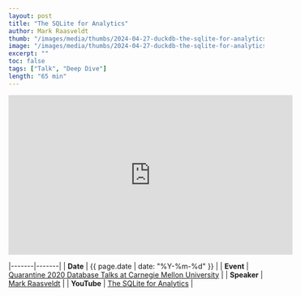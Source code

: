```yaml
---
layout: post
title: "The SQLite for Analytics"
author: Mark Raasveldt
thumb: "/images/media/thumbs/2024-04-27-duckdb-the-sqlite-for-analytics.png"
image: "/images/media/thumbs/2024-04-27-duckdb-the-sqlite-for-analytics.png"
excerpt: ""
toc: false
tags: ["Talk", "Deep Dive"]
length: "65 min"
---
```


<div class="video-container">
<iframe width="560" height="315" src="https://www.youtube-nocookie.com/embed/PFUZlNQIndo?si=7nUCLymvtVwG51nc" title="YouTube video player" frameborder="0" allow="accelerometer; autoplay; clipboard-write; encrypted-media; gyroscope; picture-in-picture; web-share" referrerpolicy="strict-origin-when-cross-origin" allowfullscreen></iframe>
</div>

|-------|-------|
| **Date** | {{ page.date | date: "%Y-%m-%d" }} |
| **Event** | [Quarantine 2020 Database Talks at Carnegie Mellon University](https://db.cs.cmu.edu/seminar2020/) |
| **Speaker** | [Mark Raasveldt](https://mytherin.github.io/) |
| **YouTube** | [The SQLite for Analytics](https://www.youtube.com/watch?v=PFUZlNQIndo) |
